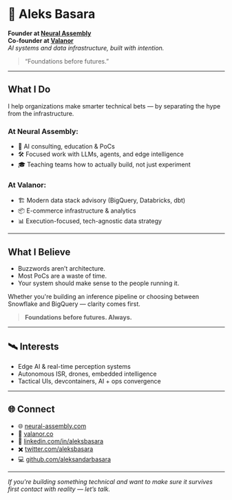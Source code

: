 # 🧠 Aleks Basara

**Founder at [Neural Assembly](https://neural-assembly.com)**  
**Co-founder at [Valanor](https://valanor.co)**  
_AI systems and data infrastructure, built with intention._

> “Foundations before futures.”

---

## What I Do

I help organizations make smarter technical bets — by separating the hype from the infrastructure.

### At Neural Assembly:
- 🧭 AI consulting, education & PoCs  
- 🛠️ Focused work with LLMs, agents, and edge intelligence  
- 🎓 Teaching teams how to actually build, not just experiment

### At Valanor:
- 🏗️ Modern data stack advisory (BigQuery, Databricks, dbt)  
- 📦 E-commerce infrastructure & analytics  
- 📊 Execution-focused, tech-agnostic data strategy

---

## What I Believe

- Buzzwords aren’t architecture.  
- Most PoCs are a waste of time.  
- Your system should make sense to the people running it.

Whether you're building an inference pipeline or choosing between Snowflake and BigQuery — clarity comes first.

> **Foundations before futures. Always.**

---

## 🛰️ Interests

- Edge AI & real-time perception systems  
- Autonomous ISR, drones, embedded intelligence  
- Tactical UIs, devcontainers, AI + ops convergence

---

## 🌐 Connect

- 🌐 [neural-assembly.com](https://neural-assembly.com)  
- 🏢 [valanor.co](https://valanor.co)  
- 🔗 [linkedin.com/in/aleksbasara](https://linkedin.com/in/aleksbasara)  
- ✖️ [twitter.com/aleksbasara](https://twitter.com/aleksbasara)  
- 💻 [github.com/aleksandarbasara](https://github.com/aleksandarbasara)

---

_If you're building something technical and want to make sure it survives first contact with reality — let’s talk._
